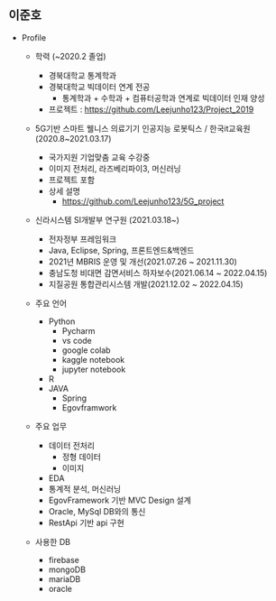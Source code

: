 ## 이준호
- Profile
    + 학력 (~2020.2 졸업)
        + 경북대학교 통계학과
        + 경북대학교 빅데이터 연계 전공
            + 통계학과 + 수학과 + 컴퓨터공학과 연계로 빅데이터 인재 양성
        + 프로젝트 : https://github.com/Leejunho123/Project_2019
    
    + 5G기반 스마트 웰니스 의료기기 인공지능 로봇틱스 / 한국it교육원 (2020.8~2021.03.17)
        + 국가지원 기업맞춤 교육 수강중 
        + 이미지 전처리, 라즈베리파이3, 머신러닝
        + 프로젝트 포함
        + 상세 설명
            + https://github.com/Leejunho123/5G_project

    + 신라시스템 SI개발부 연구원 (2021.03.18~)
        + 전자정부 프레임워크
        + Java, Eclipse, Spring, 프론트엔드&백엔드
        + 2021년 MBRIS 운영 및 개선(2021.07.26 ~ 2021.11.30)
        + 충남도청 비대면 감면서비스 하자보수(2021.06.14 ~ 2022.04.15)
        + 지질공원 통합관리시스템 개발(2021.12.02 ~ 2022.04.15)
    
    + 주요 언어
        + Python
            + Pycharm
            + vs code
            + google colab
            + kaggle notebook
            + jupyter notebook
        + R
        + JAVA
            + Spring
            + Egovframwork
    
    + 주요 업무
        + 데이터 전처리
            + 정형 데이터
            + 이미지
        + EDA
        + 통계적 분석, 머신러닝
        + EgovFramework 기반 MVC Design 설계
        + Oracle, MySql DB와의 통신
        + RestApi 기반 api 구현

    + 사용한 DB
        + firebase
        + mongoDB
        + mariaDB
        + oracle


<!--
**Leejunho123/Leejunho123** is a ✨ _special_ ✨ repository because its `README.md` (this file) appears on your GitHub profile.

Here are some ideas to get you started:

- 🔭 I’m currently working on ...
- 🌱 I’m currently learning ...
- 👯 I’m looking to collaborate on ...
- 🤔 I’m looking for help with ...
- 💬 Ask me about ...
- 📫 How to reach me: ...
- 😄 Pronouns: ...
- ⚡ Fun fact: ...
-->
